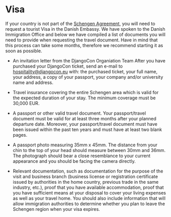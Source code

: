 # Visa
If your country is not part of the [Schengen Agreement](https://www.schengenvisainfo.com/who-needs-schengen-visa/), you will need to request a tourist Visa in the Danish Embassy. We have spoken to the Danish Immigration Office and below we have compiled a list of documents you will need to provide when requesting the travel document. Have in mind that this process can take some months, therefore we recommend starting it as soon as possible.


* An invitation letter from the DjangoCon Organiation Team
After you have purchased your DjangoCon ticket, send an e-mail to hospitality@djangocon.eu with: the purchased ticket, your full name, your address, a copy of your passport, your company and/or university name and address. 
 
* Travel insurance covering the entire Schengen area which is valid for the expected duration of your stay. The minimum coverage must be 30,000 EUR.

* A passport or other valid travel document. Your passport/travel document must be valid for at least three months after your planned departure date. Moreover, your passport/travel document must have been issued within the past ten years and must have at least two blank pages.
 
* A passport photo measuring 35mm x 45mm. The distance from your chin to the top of your head should measure between 30mm and 36mm. The photograph should bear a close resemblance to your current appearance and you should be facing the camera directly.
 
* Relevant documentation, such as documentation for the purpose of the visit and business branch (business license or registration certificate issued by authorities in the home country, previous trade in the same industry, etc.), proof that you have available accommodation, proof that you have sufficient means at your disposal to cover your living expenses as well as your travel home. You should also include information that will allow immigration authorities to determine whether you plan to leave the Schengen region when your visa expires.
